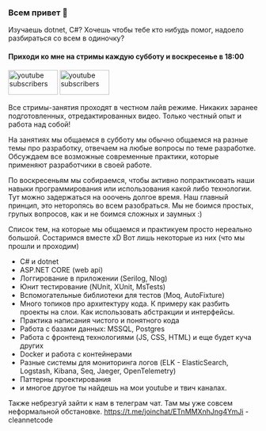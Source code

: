 ### Всем привет 👋

Изучаешь dotnet, C#?
Хочешь чтобы тебе кто нибудь помог, надоело разбираться со всем в одиночку?

<h4>Приходи ко мне на стримы каждую субботу и воскресенье в 18:00</h4>
<a href="https://www.youtube.com/c/RomanTrufanovDev?sub_confirmation=1">
      <img alt="youtube subscribers" title="Subscribe to my YouTube channel" src="https://cdn.worldvectorlogo.com/logos/youtube.svg" width="100" height="50"/></a>

<a href="https://www.twitch.tv/romantrufanovdev">
      <img alt="youtube subscribers" title="Subscribe to my YouTube channel" src="https://brand.twitch.tv/assets/logos/svg/wordmark-extruded/purple.svg" width="100" height="50"/></a>

Все стримы-занятия проходят в честном лайв режиме. Никаких заранее подготовленных, отредактированных видео. Только честный опыт и работа над собой!

На занятиях мы общаемся в субботу мы обычно общаемся на разные темы про разработку, отвечаем на любые вопросы по теме разработке.
Обсуждаем все возможные современные практики, которые применяют разработчики в своей работе.

По воскресеньям мы собираемся, чтобы активно попрактиковать наши навыки программирования или использования какой либо технологии.
Тут можно задержаться на ооочень долгое время.
Наш главный принцип, это неторопясь во всем разобраться. Мы не боимся простых, групых вопросов, как и не боимся сложных и заумных :)

Список тем, на которые мы общаемся и практикуем просто нереально большой. Состаримся вместе xD
Вот лишь некоторые из них (что мы прошли и проходим)
- C# и dotnet
- ASP.NET CORE (web api)
- Логгирование в приложении (Serilog, Nlog)
- Юнит тестирование (NUnit, XUnit, MsTests)
- Вспомогательные библиотеки для тестов (Moq, AutoFixture)
- Много топиков про архитектуру кода. К примеру как разбить проекты на слои. Как использовать абстракции и интерфейсы.
- Практика написания чистого и понятного кода
- Работа с базами данных: MSSQL, Postgres
- Работа с фронтенд технологиями (JS, CSS, HTML) и еще будет куча других
- Docker и работа с контейнерами
- Разные системы для мониторинга логов (ELK - ElasticSearch, Logstash, Kibana, Seq, Jaeger, OpenTelemetry)
- Паттерны проектирования
- и многое другое ты найдешь на мои youtube и твич каналах. 

Также небрезгуй зайти к нам в телеграм чат. 
Там мы уже совсем неформальной обстановке.
https://t.me/joinchat/ETnMMXnhJng4YmJi - cleannetcode


<!--
**pingvin1308/pingvin1308** is a ✨ _special_ ✨ repository because its `README.md` (this file) appears on your GitHub profile.

Here are some ideas to get you started:

- 🔭 I’m currently working on ...
- 🌱 I’m currently learning ...
- 👯 I’m looking to collaborate on ...
- 🤔 I’m looking for help with ...
- 💬 Ask me about ...
- 📫 How to reach me: ...
- 😄 Pronouns: ...
- ⚡ Fun fact: ...
-->
